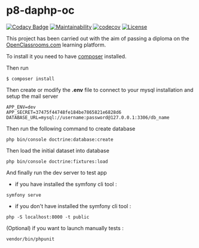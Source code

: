 # p8-daphp-oc

[![Codacy Badge](https://api.codacy.com/project/badge/Grade/5eaff488c1c54f38ae8ed8275ac1783b)](https://app.codacy.com/gh/lchastanet/p8-daphp-oc?utm_source=github.com&utm_medium=referral&utm_content=lchastanet/p8-daphp-oc&utm_campaign=Badge_Grade_Settings) [![Maintainability](https://api.codeclimate.com/v1/badges/0eb2cba04dce0470dc9c/maintainability)](https://codeclimate.com/github/lchastanet/p8-daphp-oc/maintainability) [![codecov](https://codecov.io/gh/lchastanet/p8-daphp-oc/branch/dev/graph/badge.svg?token=66SPDIX6OV)](https://codecov.io/gh/lchastanet/p8-daphp-oc) [![License](https://img.shields.io/badge/License-Apache%202.0-blue.svg)](https://opensource.org/licenses/Apache-2.0)

This project has been carried out with the aim of passing a diploma on the [OpenClassrooms.com](https://openclassrooms.com/) learning platform.


To install it you need to have [composer](https://getcomposer.org/) installed.

Then run

```shell
$ composer install
```

Then create or modify the **.env** file to connect to your mysql installation and setup the mail server

```shell
APP_ENV=dev
APP_SECRET=37475f44748fe184be7865821e6828d6
DATABASE_URL=mysql://username:password@127.0.0.1:3306/db_name
```

Then run the following command to create database

```shell
php bin/console doctrine:database:create
```

Then load the initial dataset into database

```shell
php bin/console doctrine:fixtures:load
```

And finally run the dev server to test app

- if you have installed the symfony cli tool :

```shell
symfony serve
```

- if you don't have installed the symfony cli tool :

```shell
php -S localhost:8000 -t public
```

(Optional) if you want to launch manually tests :

```shell
vendor/bin/phpunit
```
